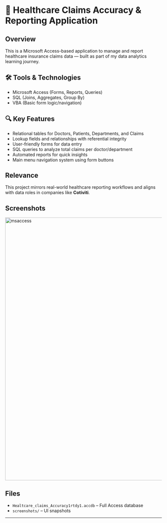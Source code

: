 
# 🏥 Healthcare Claims Accuracy & Reporting Application

##  Overview
This is a  Microsoft Access-based application to manage and report healthcare insurance claims data — built as part of my data analytics learning journey.

## 🛠️ Tools & Technologies
- Microsoft Access (Forms, Reports, Queries)
- SQL (Joins, Aggregates, Group By)
- VBA (Basic form logic/navigation)

## 🔍 Key Features
- Relational tables for Doctors, Patients, Departments, and Claims
- Lookup fields and relationships with referential integrity
- User-friendly forms for data entry
- SQL queries to analyze total claims per doctor/department
- Automated reports for quick insights
- Main menu navigation system using form buttons

##  Relevance
This project mirrors real-world healthcare reporting workflows and aligns with data roles in companies like **Cotiviti**.

##  Screenshots
<img width="1908" height="847" alt="msaccess" src="https://github.com/user-attachments/assets/ca4f8891-9c54-4e12-a84b-ce5b11f9fd63" />


## Files
- `Healtcare_claims_Accuracy1rtdy1.accdb` – Full Access database
- `screenshots/` – UI snapshots

---

